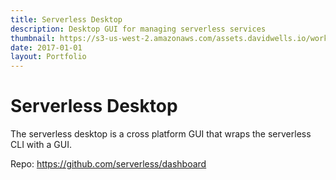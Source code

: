 ```yaml
---
title: Serverless Desktop
description: Desktop GUI for managing serverless services
thumbnail: https://s3-us-west-2.amazonaws.com/assets.davidwells.io/work/serverless-dashboard-thumb.jpg
date: 2017-01-01
layout: Portfolio
---
```


# Serverless Desktop

The serverless desktop is a cross platform GUI that wraps the serverless CLI with a GUI.

Repo: https://github.com/serverless/dashboard
